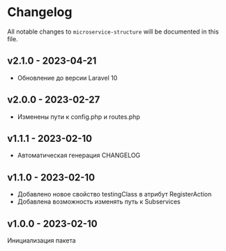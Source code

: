 # Changelog

All notable changes to `microservice-structure` will be documented in this file.

## v2.1.0 - 2023-04-21

- Обновление до версии Laravel 10

## v2.0.0 - 2023-02-27

- Изменены пути к config.php и routes.php

## v1.1.1 - 2023-02-10

- Автоматическая генерация CHANGELOG

## v1.1.0 - 2023-02-10

- Добавлено новое свойство testingClass в атрибут RegisterAction
- Добавлена возможность изменять путь к Subservices

## v1.0.0 - 2023-02-10

Инициализация пакета
